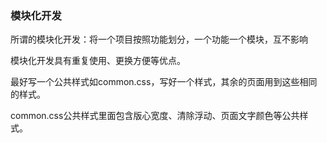 ### 模块化开发



所谓的模块化开发：将一个项目按照功能划分，一个功能一个模块，互不影响

模块化开发具有重复使用、更换方便等优点。



最好写一个公共样式如common.css，写好一个样式，其余的页面用到这些相同的样式。



common.css公共样式里面包含版心宽度、清除浮动、页面文字颜色等公共样式。

